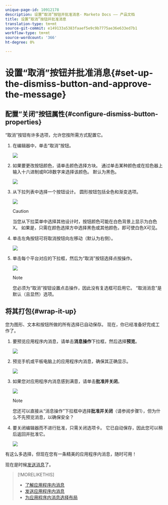 ```yaml
---
unique-page-id: 10912178
description: 设置“取消”按钮并批准消息- Marketo Docs —— 产品文档
title: 设置“取消”按钮并批准消息
translation-type: tm+mt
source-git-commit: e149133a5383faaef5e9c9b7775ae36e633ed7b1
workflow-type: tm+mt
source-wordcount: '366'
ht-degree: 0%

---
```



# 设置“取消”按钮并批准消息{#set-up-the-dismiss-button-and-approve-the-message}

## 配置“关闭”按钮属性{#configure-dismiss-button-properties}

“取消”按钮有许多选项，允许您按所需方式配置它。

1. 在编辑器中，单击“取消”按钮。

   ![](assets/image2016-5-9-10-3a23-3a37.png)

1. 如果要更改按钮颜色，请单击颜色选择方块。 通过单击某种颜色或在拾色器上输入十六进制或RGB数字来选择该颜色。 默认为黑色。

   ![](assets/image2016-5-9-10-3a33-3a17.png)

1. 从下拉列表中选择一个按钮设计。 圆形按钮包括全色和渐变选项。

   ![](assets/image2016-5-9-10-3a35-3a46.png)

   >[!CAUTION]
   >
   >当您从下拉菜单中选择其他设计时，按钮颜色可能在白色背景上显示为白色X。 如果是，只需在颜色选择方中选择黑色或其他颜色，即可使白色X可见。

1. 单击左角按钮可将取消按钮向左移动（默认为右侧）。

   ![](assets/image2016-5-9-10-3a39-3a5.png)

1. 单击每个平台对应的下拉框，然后为“取消”按钮选择点按操作。

   ![](assets/image2016-5-9-10-3a43-3a54.png)

   >[!NOTE]
   >
   >您必须为“取消”按钮设置点击操作，因此没有复选框可启用它。 “取消消息”是默认（且显然）选项。

## 将其打包{#wrap-it-up}

您为图形、文本和按钮所做的所有选择已自动保存。 现在，你已经准备好完成工作了。

1. 要预览应用程序内消息，请单击&#x200B;**消息操作**&#x200B;下拉框，然后选择&#x200B;**预览**。

   ![](assets/image2016-5-9-10-3a58-3a38.png)

1. 预览手机或平板电脑上的应用程序内消息，确保其正确显示。

   ![](assets/image2016-5-9-11-3a2-3a13.png)

1. 如果您对应用程序内消息感到满意，请单击&#x200B;**批准并关闭**。

   ![](assets/image2016-5-9-11-3a8-3a52.png)

   >[!NOTE]
   >
   >您还可以直接从“消息操作”下拉框中选择&#x200B;**批准并关闭**（请参阅步骤1），但为什么不先预览消息，以确保安全？

1. 要关闭编辑器而不进行批准，只需关闭选项卡。 它已自动保存，因此您可以稍后返回并批准它。

   ![](assets/image2016-5-9-11-3a9-3a46.png)

有这么多选择，但现在您有一条精美的应用程序内消息，随时可用！

现在是时候[发送消息](http://docs.marketo.com/display/docs/send+your+in-app+message)了。

>[!MORELIKETHIS]
>
>* [了解应用程序内消息](../../../../product-docs/mobile-marketing/in-app-messages/understanding-in-app-messages.md)
>* [发送应用程序内消息](http://docs.marketo.com/display/docs/send+your+in-app+message)
>* [为应用程序内消息选择布局](choose-a-layout-for-your-in-app-message.md)

>



